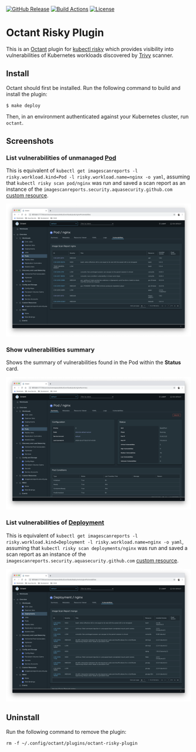 [![GitHub Release][release-img]][release]
[![Build Actions][build-action-img]][build-action]
[![License][license-img]][license]

# Octant Risky Plugin

This is an [Octant][octant] plugin for [kubectl risky][kubectl-risky] which provides visibility into
vulnerabilities of Kubernetes workloads discovered by [Trivy][trivy] scanner.

## Install

Octant should first be installed. Run the following command to build and install the plugin:

```
$ make deploy
```

Then, in an environment authenticated against your Kubernetes cluster, run `octant`.

## Screenshots

### List vulnerabilities of unmanaged [Pod][k8s-pod]

This is equivalent of `kubectl get imagescanreports -l risky.workload.kind=Pod -l risky.workload.name=nginx -o yaml`,
assuming that `kubectl risky scan pod/nginx` was run and saved a scan report as an instance of
the `imagescanreports.security.aquasecurity.github.com` [custom resource][k8s-custom-resources].

![](./docs/images/pod_vulnerabilities.png)

### Show vulnerabilities summary

Shows the summary of vulnerabilities found in the Pod within the **Status** card.

![](./docs/images/pod_vulnerabilities_summary.png)

### List vulnerabilities of [Deployment][k8s-deployment]

This is equivalent of `kubectl get imagescanreports -l risky.workload.kind=Deployment -l risky.workload.name=nginx -o yaml`,
assuming that `kubectl risky scan deployments/nginx` was run and saved a scan report as an instance of
the `imagescanreports.security.aquasecurity.github.com` [custom resource][k8s-custom-resources].

![](./docs/images/deployment_vulnerabilities.png)

## Uninstall

Run the following command to remove the plugin:

```
rm -f ~/.config/octant/plugins/octant-risky-plugin
```

[release-img]: https://img.shields.io/github/release/aquasecurity/octant-risky-plugin.svg
[release]: https://github.com/aquasecurity/octant-risky-plugin/releases
[build-action-img]: https://github.com/aquasecurity/octant-risky-plugin/workflows/build/badge.svg
[build-action]: https://github.com/aquasecurity/octant-risky-plugin/actions
[license-img]: https://img.shields.io/github/license/aquasecurity/octant-risky-plugin.svg
[license]: https://github.com/aquasecurity/octant-risky-plugin/blob/master/LICENSE
[octant]: https://octant.dev/
[kubectl-risky]: https://github.com/aquasecurity/kubectl-risky
[trivy]: https://github.com/aquasecurity/trivy
[k8s-custom-resources]: https://kubernetes.io/docs/concepts/extend-kubernetes/api-extension/custom-resources/
[k8s-pod]: https://kubernetes.io/docs/concepts/workloads/pods/pod/
[k8s-deployment]: https://kubernetes.io/docs/concepts/workloads/controllers/deployment/

